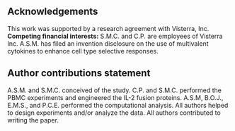 ## Acknowledgements

This work was supported by a research agreement with Visterra, Inc. **Competing financial interests:** S.M.C. and C.P. are employees of Visterra Inc. A.S.M. has filed an invention disclosure on the use of multivalent cytokines to enhance cell type selective responses.

## Author contributions statement

A.S.M. and S.M.C. conceived of the study. C.P. and S.M.C. performed the PBMC experiments and engineered the IL-2 fusion proteins. A.S.M, B.O.J., E.M.S., and P.C.E. performed the computational analysis. All authors helped to design experiments and/or analyze the data. All authors contributed to writing the paper.
